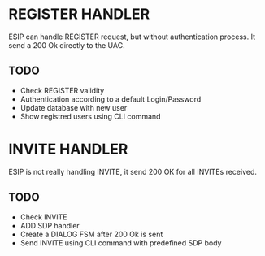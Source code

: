 # REGISTER HANDLER #

ESIP can handle REGISTER request, but without authentication process. It send a 200 Ok directly to the UAC.
## TODO ##
  * Check REGISTER validity
  * Authentication according to a default Login/Password
  * Update database with new user
  * Show registred users using CLI command


# INVITE HANDLER #

ESIP is not really handling INVITE, it send 200 OK for all INVITEs received.
## TODO ##
  * Check INVITE
  * ADD SDP handler
  * Create a DIALOG FSM after 200 Ok is sent
  * Send INVITE using CLI command with predefined SDP body